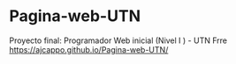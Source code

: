 # Pagina-web-UTN
Proyecto final: Programador Web inicial (Nivel I ) - UTN Frre
https://ajcappo.github.io/Pagina-web-UTN/

